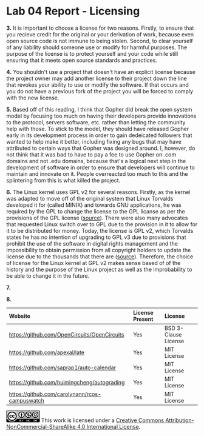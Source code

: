 # Lab 04 Report - Licensing

**3.** It is important to choose a license for two reasons. Firstly, to ensure that you recieve credit for the original or your derivation of work, because even open source code is not immune to being stolen. Second, to clear yourself of any liability should someone use or modify for harmful purposes. The purpose of the license is to protect yourself and your code while still ensuring that it meets open source standards and practices.

**4.** You shouldn't use a project that doesn't have an explicit license because the project owner may add another license to their project down the line that revokes your ability to use or modify the software. If that occurs and you do not have a previous fork of the project you will be forced to comply with the new license.

**5.** Based off of this reading, I think that Gopher did break the open system model by focusing too much on having their developers provide innovations to the protocol, servers software, etc. rather than letting the community help with those. To stick to the model, they should have released Gopher early in its development process in order to gain dedeicated followers that wanted to help make it better, including fixing any bugs that may have attributed to certain ways that Gopher was designed around. I, however, do not think that it was bad to have to pay a fee to use Gopher on .com domains and not .edu domains, because that's a logical next step in the development of software in order to ensure that developers will continue to maintain and innovate on it. People overreacted too much to this and the splintering from this is what killed the project.

**6.** The Linux kernel uses GPL v2 for several reasons. Firstly, as the kernel was adapted to move off of the original system that Linux Torvalds developed it for (called MINIX) and towards GNU applications, he was required by the GPL to change the license to the GPL licanse as per the provisions of the GPL license ([source](https://web.archive.org/web/20070819045030/http://www.kernel.org/pub/linux/kernel/Historic/old-versions/RELNOTES-0.12)). There were also many advocates that requested Linux switch over to GPL due to the provision in it to allow for it to be distributed for money. Today, the license is GPL v2, which Torvalds states he has no intention of upgrading to GPL v3 due to provisions that prohibit the use of the software in digital rights management and the impossibility to obtain permission from all copyright holders to update the license due to the thousands that there are ([source](https://www.gnu.org/licenses/quick-guide-gplv3.html#neutralizing-laws-that-prohibit-free-software-but-not-forbidding-drm)). Therefore, the choice of license for the Linux kernel at GPL v2 makes sense based of of the history and the purpose of the Linux project as well as the improbability to be able to change it in the future.

**7.**

**8.**

| Website                                        | License Present | License              |
|:---------------------------------------------- |:--------------- |:-------------------- |
| https://github.com/OpenCircuits/OpenCircuits   | Yes             | BSD 3-Clause License |
| https://github.com/apexal/late                 | Yes             | MIT License          |
| https://github.com/saprap1/auto-calendar       | Yes             | MIT License          |
| https://github.com/huimingcheng/autograding    | Yes             | MIT License          |
| https://github.com/carolynann/rcos-campuswatch | Yes             | MIT License          |

![License](../../images/cc.png)
This work is licensed under a [Creative Commons Attribution-NonCommercial-ShareAlike 4.0 International License](http://creativecommons.org/licenses/by-nc-sa/4.0/).
